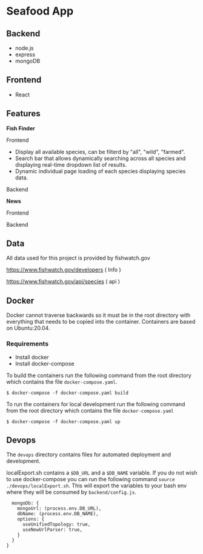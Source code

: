 # Seafood App

## Backend
- node.js
- express
- mongoDB 

## Frontend 
- React


## Features

**Fish Finder**

Frontend 

- Display all available species, can be filterd by "all", "wild", "farmed".  
- Search bar that allows dynamically searching across all species and displaying real-time dropdown list of results. 
- Dynamic individual page loading of each species displaying species data. 

Backend

**News**

Frontend

Backend

## Data

All data used for this project is provided by fishwatch.gov 

https://www.fishwatch.gov/developers ( Info )

https://www.fishwatch.gov/api/species ( api ) 

## Docker

Docker cannot traverse backwards so it must be in the root directory with everything that needs to be copied into the container. Containers are based on Ubuntu:20.04. 

### Requirements
  - Install docker
  - Install docker-compose

To build the containers run the following command from the root directory which contains the file ```docker-compose.yaml```.

```console
$ docker-compose -f docker-compose.yaml build
 ```

To run the containers for local development run the following command from the root directory which contains the file ```docker-compose.yaml```

```console
$ docker-compose -f docker-compose.yaml up
 ```

## Devops

The ```devops``` directory contains files for automated deployment and development.

localExport.sh contains a ```$DB_URL``` and a ```$DB_NAME``` variable. If you do not wish to use docker-compose you can run the following command ```source ./devops/localExport.sh```. This will export the variables to your bash env where they will be consumed by ```backend/config.js```.

```console
  mongoDb: {
    mongoUrl: (process.env.DB_URL),
    dbName: (process.env.DB_NAME),
    options: {
      useUnifiedTopology: true,
      useNewUrlParser: true,
    }
  }
}
 ```
